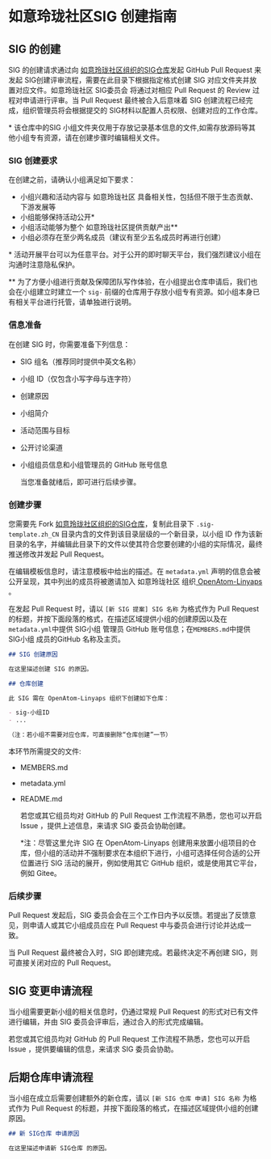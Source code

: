 # 如意玲珑社区SIG 创建指南

## SIG 的创建
  SIG 的创建请求通过向 [如意玲珑社区组织的SIG仓库](https://github.com/OpenAtom-Linyaps/SIG)发起 GitHub Pull Request 来发起 SIG创建评审流程，需要在此目录下根据指定格式创建 SIG 对应文件夹并放置对应文件。如意玲珑社区 SIG委员会 将通过对相应 Pull Request 的 Review 过程对申请进行评审。当 Pull Request 最终被合入后意味着 SIG 创建流程已经完成，组织管理员将会根据提交的 SIG材料以配置人员权限、创建对应的工作仓库。

\* 该仓库中的SIG 小组文件夹仅用于存放记录基本信息的文件,如需存放源码等其他小组专有资源，请在创建步骤时编辑相关文件。

### SIG 创建要求

在创建之前，请确认小组满足如下要求：

- 小组兴趣和活动内容与 如意玲珑社区 具备相关性，包括但不限于生态贡献、下游发展等
- 小组能够保持活动公开\*
- 小组活动能够为整个 如意玲珑社区提供贡献产出\*\*
- 小组必须存在至少两名成员（建议有至少五名成员时再进行创建）

\* 活动开展平台可以为任意平台。对于公开的即时聊天平台，我们强烈建议小组在沟通时注意隐私保护。

\*\* 为了方便小组进行贡献及保障团队写作体验，在小组提出仓库申请后，我们也会在小组建立时建立一个 `sig-` 前缀的仓库用于存放小组专有资源。如小组本身已有相关平台进行托管，请单独进行说明。

### 信息准备

  在创建 SIG 时，你需要准备下列信息：

- SIG 组名（推荐同时提供中英文名称）
- 小组 ID（仅包含小写字母与连字符）
- 创建原因
- 小组简介
- 活动范围与目标
- 公开讨论渠道
- 小组组员信息和小组管理员的 GitHub 账号信息

  当您准备就绪后，即可进行后续步骤。

### 创建步骤

  您需要先 Fork [如意玲珑社区组织的SIG仓库](https://github.com/OpenAtom-Linyaps/SIG)，复制此目录下 `.sig-template.zh_CN` 目录内含的文件到该目录层级的一个新目录，以小组 ID 作为该新目录的名字，并编辑此目录下的文件以使其符合您要创建的小组的实际情况，最终推送修改并发起 Pull Request。

  在编辑模板信息时，请注意模板中给出的描述。在 `metadata.yml` 声明的信息会被公开呈现，其中列出的成员将被邀请加入 如意玲珑社区 组织[ OpenAtom-Linyaps ](https://github.com/OpenAtom-Linyaps)。

  在发起 Pull Request 时，请以 `[新 SIG 提案] SIG 名称` 为格式作为 Pull Request 的标题，并按下面段落的格式，在描述区域提供小组的创建原因以及在`metadata.yml`中提供 SIG小组 管理员 GitHub 账号信息；在`MEMBERS.md`中提供 SIG小组 成员的GitHub 名称及主页。

``` markdown
## SIG 创建原因

在这里描述创建 SIG 的原因。

## 仓库创建

此 SIG 需在 OpenAtom-Linyaps 组织下创建如下仓库：

- sig-小组ID
- ...

（注：若小组不需要对应仓库，可直接删除“仓库创建”一节）
```

  本环节所需提交的文件:
- MEMBERS.md
- metadata.yml
- README.md

  若您或其它组员均对 GitHub 的 Pull Request 工作流程不熟悉，您也可以开启 Issue ，提供上述信息，来请求 SIG 委员会协助创建。

  \*注：尽管这里允许 SIG 在 OpenAtom-Linyaps 创建用来放置小组项目的仓库，但小组的活动并不强制要求在本组织下进行，小组可选择任何合适的公开位置进行 SIG 活动的展开，例如使用其它 GitHub 组织，或是使用其它平台，例如 Gitee。

### 后续步骤

  Pull Request 发起后，SIG 委员会会在三个工作日内予以反馈。若提出了反馈意见，则申请人或其它小组成员应在 Pull Request 中与委员会进行讨论并达成一致。

  当 Pull Request 最终被合入时，SIG 即创建完成。若最终决定不再创建 SIG，则可直接关闭对应的 Pull Request。

## SIG 变更申请流程

  当小组需要更新小组的相关信息时，仍通过常规 Pull Request 的形式对已有文件进行编辑，并由 SIG 委员会评审后，通过合入的形式完成编辑。

  若您或其它组员均对 GitHub 的 Pull Request 工作流程不熟悉，您也可以开启 Issue ，提供要编辑的信息，来请求 SIG 委员会协助。

## 后期仓库申请流程

  当小组在成立后需要创建额外的新仓库，请以 `[新 SIG 仓库 申请] SIG 名称` 为格式作为 Pull Request 的标题，并按下面段落的格式，在描述区域提供小组的创建原因。
``` markdown
## 新 SIG仓库 申请原因

在这里描述申请新 SIG仓库 的原因。
```